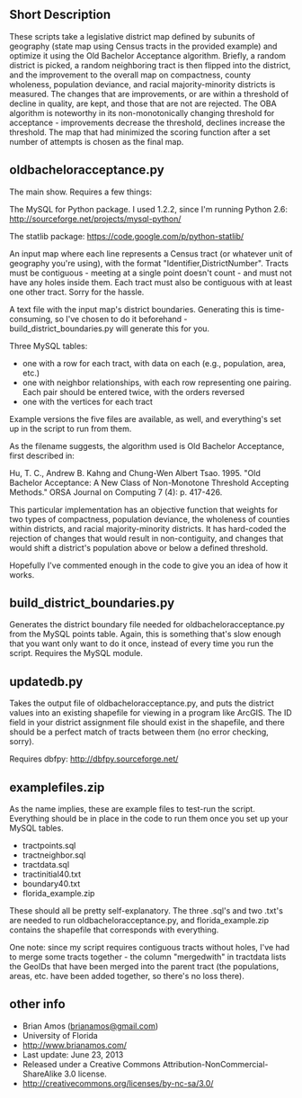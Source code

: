 Short Description
-----------------

These scripts take a legislative district map defined by subunits of geography (state map using Census tracts in the provided example) and optimize it using the Old Bachelor Acceptance algorithm. Briefly, a random district is picked, a random neighboring tract is then flipped into the district, and the improvement to the overall map on compactness, county wholeness, population deviance, and racial majority-minority districts is measured. The changes that are improvements, or are within a threshold of decline in quality, are kept, and those that are not are rejected. The OBA algorithm is noteworthy in its non-monotonically changing threshold for acceptance - improvements decrease the threshold, declines increase the threshold. The map that had minimized the scoring function after a set number of attempts is chosen as the final map.


oldbacheloracceptance.py
------------------------

The main show. Requires a few things:

The MySQL for Python package. I used 1.2.2, since I'm running Python 2.6:
http://sourceforge.net/projects/mysql-python/

The statlib package:
https://code.google.com/p/python-statlib/

An input map where each line represents a Census tract (or whatever unit of geography you're using), with the format "Identifier,DistrictNumber". Tracts must be contiguous - meeting at a single point doesn't count - and must not have any holes inside them. Each tract must also be contiguous with at least one other tract. Sorry for the hassle.

A text file with the input map's district boundaries. Generating this is time-consuming, so I've chosen to do it beforehand - build_district_boundaries.py will generate this for you.

Three MySQL tables:

* one with a row for each tract, with data on each (e.g., population, area, etc.)
* one with neighbor relationships, with each row representing one pairing. Each pair should be entered twice, with the orders reversed
* one with the vertices for each tract

Example versions the five files are available, as well, and everything's set up in the script to run from them.

As the filename suggests, the algorithm used is Old Bachelor Acceptance, first described in:

Hu, T. C., Andrew B. Kahng and Chung-Wen Albert Tsao. 1995. "Old Bachelor Acceptance: A New Class of Non-Monotone Threshold Accepting Methods." ORSA Journal on Computing 7 (4): p. 417-426.

This particular implementation has an objective function that weights for two types of compactness, population deviance, the wholeness of counties within districts, and racial majority-minority districts. It has hard-coded the rejection of changes that would result in non-contiguity, and changes that would shift a district's population above or below a defined threshold.

Hopefully I've commented enough in the code to give you an idea of how it works.



build_district_boundaries.py
----------------------------

Generates the district boundary file needed for oldbacheloracceptance.py from the MySQL points table. Again, this is something that's slow enough that you want only want to do it once, instead of every time you run the script. Requires the MySQL module.



updatedb.py
-----------

Takes the output file of oldbacheloracceptance.py, and puts the district values into an existing shapefile for viewing in a program like ArcGIS. The ID field in your district assignment file should exist in the shapefile, and there should be a perfect match of tracts between them (no error checking, sorry).

Requires dbfpy: http://dbfpy.sourceforge.net/



examplefiles.zip
----------------

As the name implies, these are example files to test-run the script. Everything should be in place in the code to run them once you set up your MySQL tables.

* tractpoints.sql
* tractneighbor.sql
* tractdata.sql
* tractinitial40.txt
* boundary40.txt
* florida_example.zip

These should all be pretty self-explanatory. The three .sql's and two .txt's are needed to run oldbacheloracceptance.py, and florida_example.zip contains the shapefile that corresponds with everything. 

One note: since my script requires contiguous tracts without holes, I've had to merge some tracts together - the column "mergedwith" in tractdata lists the GeoIDs that have been merged into the parent tract (the populations, areas, etc. have been added together, so there's no loss there).


other info
-------------
* Brian Amos (brianamos@gmail.com)
* University of Florida
* http://www.brianamos.com/
* Last update: June 23, 2013
* Released under a Creative Commons Attribution-NonCommercial-ShareAlike 3.0 license.
* http://creativecommons.org/licenses/by-nc-sa/3.0/

